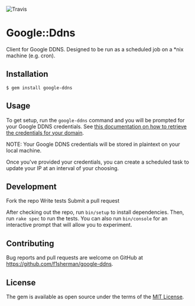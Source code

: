 ![Travis](https://travis-ci.org/f1sherman/google-ddns.svg?branch=master)

# Google::Ddns

Client for Google DDNS. Designed to be run as a scheduled job on a *nix machine (e.g. cron).

## Installation

```
$ gem install google-ddns
```    

## Usage

To get setup, run the `google-ddns` command and you will be prompted for your Google DDNS credentials. See [this
documentation on how to retrieve the credentials for your domain](https://support.google.com/domains/answer/6147083?hl=en).

NOTE: Your Google DDNS credentials will be stored in plaintext on your local machine.

Once you've provided your credentials, you can create a scheduled task to update your IP at an interval of your
choosing.

## Development

Fork the repo
Write tests
Submit a pull request

After checking out the repo, run `bin/setup` to install dependencies. Then, run `rake spec` to run the tests. You can also run `bin/console` for an interactive prompt that will allow you to experiment.

## Contributing

Bug reports and pull requests are welcome on GitHub at https://github.com/f1sherman/google-ddns.


## License

The gem is available as open source under the terms of the [MIT License](http://opensource.org/licenses/MIT).
